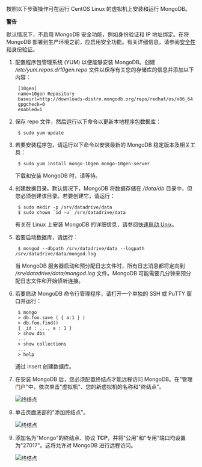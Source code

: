 ﻿按照以下步骤操作可在运行 CentOS Linux 的虚拟机上安装和运行 MongoDB。

<div class="dev-callout">
<b>警告</b>
<p>默认情况下，不启用 MongoDB 安全功能，例如身份验证和 IP 地址绑定。在将 MongoDB 部署到生产环境之前，应启用安全功能。有关详细信息，请参阅<a href="http://www.mongodb.org/display/DOCS/Security+and+Authentication">安全性和身份验证</a>。</p>
</div>

1. 配置程序包管理系统 (YUM) 以便能够安装 MongoDB。创建 */etc/yum.repos.d/10gen.repo* 文件以保存有关您的存储库的信息并添加以下内容：

		[10gen]
		name=10gen Repository
		baseurl=http://downloads-distro.mongodb.org/repo/redhat/os/x86_64
		gpgcheck=0
		enabled=1

2. 保存 repo 文件，然后运行以下命令以更新本地程序包数据库：

		$ sudo yum update

3. 若要安装程序包，请运行以下命令以安装最新的 MongoDB 稳定版本及相关工具：

		$ sudo yum install mongo-10gen mongo-10gen-server

	下载和安装 MongoDB 时，请等待。

4. 创建数据目录。默认情况下，MongoDB 将数据存储在 */data/db* 目录中，但您必须创建该目录。若要创建它，请运行：

		$ sudo mkdir -p /srv/datadrive/data
		$ sudo chown `id -u` /srv/datadrive/data

	有关在 Linux 上安装 MongoDB 的详细信息，请参阅[快速启动 Unix][QuickstartUnix]。

5. 若要启动数据库，请运行：

		$ mongod --dbpath /srv/datadrive/data --logpath /srv/datadrive/data/mongod.log

	当 MongoDB 服务器启动和预分配日志文件时，所有日志消息都将定向到 */srv/datadrive/data/mongod.log* 文件。MongoDB 可能需要几分钟来预分配日志文件和开始侦听连接。

6. 若要启动 MongoDB 命令行管理程序，请打开一个单独的 SSH 或 PuTTY 窗口并运行：

		$ mongo
		> db.foo.save ( { a:1 } )
		> db.foo.find()
		{ _id : ..., a : 1 }
		> show dbs  
		...
		> show collections  
		...  
		> help  

	通过 insert 创建数据库。

7. 在安装 MongoDB 后，您必须配置终结点才能远程访问 MongoDB。在"管理门户"中，依次单击"虚拟机"、您的新虚拟机的名称和"终结点"。
	
	![终结点][Image7]

8. 单击页面底部的"添加终结点"。
	
	![终结点][Image8]

9. 添加名为"Mongo"的终结点、协议 **TCP**，并将"公用"和"专用"端口均设置为"27017"。这将允许对 MongoDB 进行远程访问。
	
	![终结点][Image9]


[QuickStartUnix]: http://www.mongodb.org/display/DOCS/Quickstart+Unix


[Image7]: ./media/install-and-run-mongo-on-centos-vm/LinuxVmAddEndpoint.png
[Image8]: ./media/install-and-run-mongo-on-centos-vm/LinuxVmAddEndpoint2.png
[Image9]: ./media/install-and-run-mongo-on-centos-vm/LinuxVmAddEndpoint3.png
<!--HONumber=41-->

